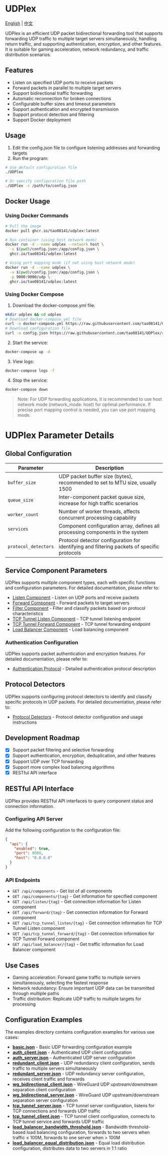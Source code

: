 # UDPlex
[English](README_EN.md) | [中文](README.md)

UDPlex is an efficient UDP packet bidirectional forwarding tool that supports forwarding UDP traffic to multiple target servers simultaneously, handling return traffic, and supporting authentication, encryption, and other features. It is suitable for gaming acceleration, network redundancy, and traffic distribution scenarios.

## Features

- Listen on specified UDP ports to receive packets
- Forward packets in parallel to multiple target servers
- Support bidirectional traffic forwarding
- Automatic reconnection for broken connections
- Configurable buffer sizes and timeout parameters
- Support authentication and encrypted transmission
- Support protocol detection and filtering
- Support Docker deployment

## Usage

1. Edit the config.json file to configure listening addresses and forwarding targets
2. Run the program:

```bash
# Use default configuration file
./UDPlex

# Or specify configuration file path
./UDPlex -c /path/to/config.json
```

## Docker Usage

### Using Docker Commands

```bash
# Pull the image
docker pull ghcr.io/tao08141/udplex:latest

# Run container (using host network mode)
docker run -d --name udplex --network host \
  -v $(pwd)/config.json:/app/config.json \
  ghcr.io/tao08141/udplex:latest

# Using port mapping mode (if not using host network mode)
docker run -d --name udplex \
  -v $(pwd)/config.json:/app/config.json \
  -p 9000:9000/udp \
  ghcr.io/tao08141/udplex:latest
```

### Using Docker Compose

1. Download the docker-compose.yml file:

```bash
mkdir udplex && cd udplex
# Download docker-compose.yml file
curl -o docker-compose.yml https://raw.githubusercontent.com/tao08141/UDPlex/refs/heads/master/docker-compose.yml
# Download configuration file
curl -o config.json https://raw.githubusercontent.com/tao08141/UDPlex/refs/heads/master/examples/basic.json
```

2. Start the service:

```bash
docker-compose up -d
```

3. View logs:

```bash
docker-compose logs -f
```

4. Stop the service:

```bash
docker-compose down
```

> Note: For UDP forwarding applications, it is recommended to use host network mode (network_mode: host) for optimal performance. If precise port mapping control is needed, you can use port mapping mode.

# UDPlex Parameter Details

## Global Configuration

| Parameter | Description |
|-----------|-------------|
| `buffer_size` | UDP packet buffer size (bytes), recommended to set to MTU size, usually 1500 |
| `queue_size` | Inter-component packet queue size, increase for high traffic scenarios |
| `worker_count` | Number of worker threads, affects concurrent processing capability |
| `services` | Component configuration array, defines all processing components in the system |
| `protocol_detectors` | Protocol detector configuration for identifying and filtering packets of specific protocols |

## Service Component Parameters

UDPlex supports multiple component types, each with specific functions and configuration parameters. For detailed documentation, please refer to:

- [Listen Component](docs/listen_en.md) - Listen on UDP ports and receive packets
- [Forward Component](docs/forward_en.md) - Forward packets to target servers
- [Filter Component](docs/filter_en.md) - Filter and classify packets based on protocol characteristics
- [TCP Tunnel Listen Component](docs/tcp_tunnel_listen_en.md) - TCP tunnel listening endpoint
- [TCP Tunnel Forward Component](docs/tcp_tunnel_forward_en.md) - TCP tunnel forwarding endpoint
- [Load Balancer Component](docs/load_balancer_en.md) - Load balancing component

### Authentication Configuration

UDPlex supports packet authentication and encryption features. For detailed documentation, please refer to:

- [Authentication Protocol](docs/auth_protocol_en.md) - Detailed authentication protocol description

## Protocol Detectors

UDPlex supports configuring protocol detectors to identify and classify specific protocols in UDP packets. For detailed documentation, please refer to:

- [Protocol Detectors](docs/protocol_detector_en.md) - Protocol detector configuration and usage instructions

## Development Roadmap
- [X] Support packet filtering and selective forwarding
- [X] Support authentication, encryption, deduplication, and other features
- [X] Support UDP over TCP forwarding
- [X] Support more complex load balancing algorithms
- [X] RESTful API interface

## RESTful API Interface
UDPlex provides RESTful API interfaces to query component status and connection information.

### Configuring API Server
Add the following configuration to the configuration file:
```json
{
  "api": {
    "enabled": true,
    "port": 8080,
    "host": "0.0.0.0"
  }
}
```

### API Endpoints
- `GET /api/components` - Get list of all components
- `GET /api/components/{tag}` - Get information for specified component
- `GET /api/listen/{tag}` - Get connection information for Listen component
- `GET /api/forward/{tag}` - Get connection information for Forward component
- `GET /api/tcp_tunnel_listen/{tag}` - Get connection information for TCP Tunnel Listen component
- `GET /api/tcp_tunnel_forward/{tag}` - Get connection information for TCP Tunnel Forward component
- `GET /api/load_balancer/{tag}` - Get traffic information for Load Balancer component

## Use Cases
- Gaming acceleration: Forward game traffic to multiple servers simultaneously, selecting the fastest response
- Network redundancy: Ensure important UDP data can be transmitted through multiple paths
- Traffic distribution: Replicate UDP traffic to multiple targets for processing

## Configuration Examples

The examples directory contains configuration examples for various use cases:

- [**basic.json**](examples/basic.json) - Basic UDP forwarding configuration example
- [**auth_client.json**](examples/auth_client.json) - Authenticated UDP client configuration
- [**auth_server.json**](examples/auth_server.json) - Authenticated UDP server configuration
- [**redundant_client.json**](examples/redundant_client.json) - UDP redundancy client configuration, sends traffic to multiple servers simultaneously
- [**redundant_server.json**](examples/redundant_server.json) - UDP redundancy server configuration, receives client traffic and forwards
- [**wg_bidirectional_client.json**](examples/wg_bidirectional_client.json) - WireGuard UDP upstream/downstream separation client configuration
- [**wg_bidirectional_server.json**](examples/wg_bidirectional_server.json) - WireGuard UDP upstream/downstream separation server configuration
- [**tcp_tunnel_server.json**](examples/tcp_tunnel_server.json) - TCP tunnel server configuration, listens for TCP connections and forwards UDP traffic
- [**tcp_tunnel_client.json**](examples/tcp_tunnel_client.json) - TCP tunnel client configuration, connects to TCP tunnel service and forwards UDP traffic
- [**load_balancer_bandwidth_threshold.json**](examples/load_balancer_bandwidth_threshold.json) - Bandwidth threshold-based load balancing configuration, forwards to two servers when traffic ≤ 100M, forwards to one server when > 100M
- [**load_balancer_equal_distribution.json**](examples/load_balancer_equal_distribution.json) - Equal load distribution configuration, distributes data to two servers in 1:1 ratio